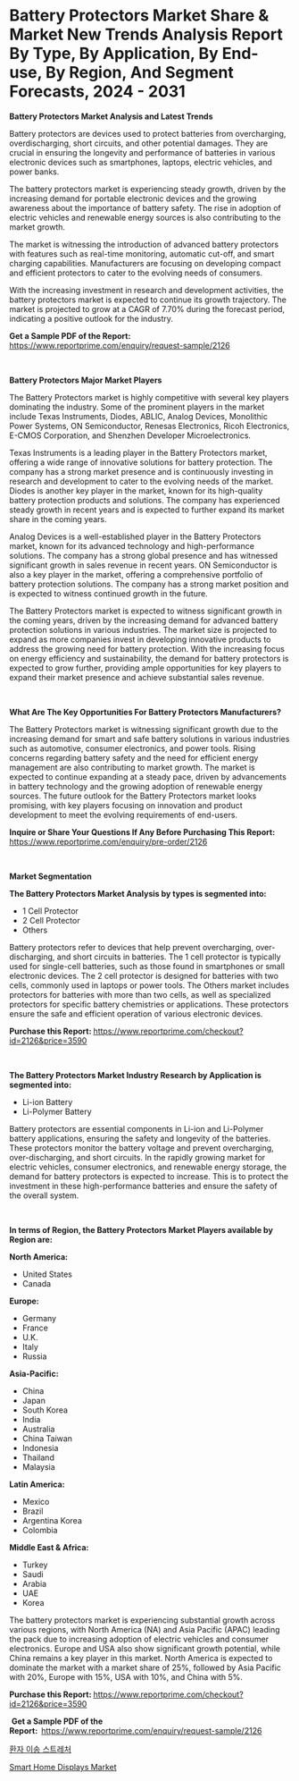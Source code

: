 <p><h1>Battery Protectors Market Share & Market New Trends Analysis Report By Type, By Application, By End-use, By Region, And Segment Forecasts, 2024 - 2031</h1></p><p><strong>Battery Protectors Market Analysis and Latest Trends</strong></p>
<p><p>Battery protectors are devices used to protect batteries from overcharging, overdischarging, short circuits, and other potential damages. They are crucial in ensuring the longevity and performance of batteries in various electronic devices such as smartphones, laptops, electric vehicles, and power banks.</p><p>The battery protectors market is experiencing steady growth, driven by the increasing demand for portable electronic devices and the growing awareness about the importance of battery safety. The rise in adoption of electric vehicles and renewable energy sources is also contributing to the market growth.</p><p>The market is witnessing the introduction of advanced battery protectors with features such as real-time monitoring, automatic cut-off, and smart charging capabilities. Manufacturers are focusing on developing compact and efficient protectors to cater to the evolving needs of consumers.</p><p>With the increasing investment in research and development activities, the battery protectors market is expected to continue its growth trajectory. The market is projected to grow at a CAGR of 7.70% during the forecast period, indicating a positive outlook for the industry.</p></p>
<p><strong>Get a Sample PDF of the Report:&nbsp;</strong> <a href="https://www.reportprime.com/enquiry/request-sample/2126">https://www.reportprime.com/enquiry/request-sample/2126</a></p>
<p>&nbsp;</p>
<p><strong>Battery Protectors Major Market Players</strong></p>
<p><p>The Battery Protectors market is highly competitive with several key players dominating the industry. Some of the prominent players in the market include Texas Instruments, Diodes, ABLIC, Analog Devices, Monolithic Power Systems, ON Semiconductor, Renesas Electronics, Ricoh Electronics, E-CMOS Corporation, and Shenzhen Developer Microelectronics.</p><p>Texas Instruments is a leading player in the Battery Protectors market, offering a wide range of innovative solutions for battery protection. The company has a strong market presence and is continuously investing in research and development to cater to the evolving needs of the market. Diodes is another key player in the market, known for its high-quality battery protection products and solutions. The company has experienced steady growth in recent years and is expected to further expand its market share in the coming years.</p><p>Analog Devices is a well-established player in the Battery Protectors market, known for its advanced technology and high-performance solutions. The company has a strong global presence and has witnessed significant growth in sales revenue in recent years. ON Semiconductor is also a key player in the market, offering a comprehensive portfolio of battery protection solutions. The company has a strong market position and is expected to witness continued growth in the future.</p><p>The Battery Protectors market is expected to witness significant growth in the coming years, driven by the increasing demand for advanced battery protection solutions in various industries. The market size is projected to expand as more companies invest in developing innovative products to address the growing need for battery protection. With the increasing focus on energy efficiency and sustainability, the demand for battery protectors is expected to grow further, providing ample opportunities for key players to expand their market presence and achieve substantial sales revenue.</p></p>
<p>&nbsp;</p>
<p><strong>What Are The Key Opportunities For Battery Protectors Manufacturers?</strong></p>
<p><p>The Battery Protectors market is witnessing significant growth due to the increasing demand for smart and safe battery solutions in various industries such as automotive, consumer electronics, and power tools. Rising concerns regarding battery safety and the need for efficient energy management are also contributing to market growth. The market is expected to continue expanding at a steady pace, driven by advancements in battery technology and the growing adoption of renewable energy sources. The future outlook for the Battery Protectors market looks promising, with key players focusing on innovation and product development to meet the evolving requirements of end-users.</p></p>
<p><strong>Inquire or Share Your Questions If Any Before Purchasing This Report:</strong> <a href="https://www.reportprime.com/enquiry/pre-order/2126">https://www.reportprime.com/enquiry/pre-order/2126</a></p>
<p>&nbsp;</p>
<p><strong>Market Segmentation</strong></p>
<p><strong>The Battery Protectors Market Analysis by types is segmented into:</strong></p>
<p><ul><li>1 Cell Protector</li><li>2 Cell Protector</li><li>Others</li></ul></p>
<p><p>Battery protectors refer to devices that help prevent overcharging, over-discharging, and short circuits in batteries. The 1 cell protector is typically used for single-cell batteries, such as those found in smartphones or small electronic devices. The 2 cell protector is designed for batteries with two cells, commonly used in laptops or power tools. The Others market includes protectors for batteries with more than two cells, as well as specialized protectors for specific battery chemistries or applications. These protectors ensure the safe and efficient operation of various electronic devices.</p></p>
<p><strong>Purchase this Report:&nbsp;</strong><a href="https://www.reportprime.com/checkout?id=2126&price=3590">https://www.reportprime.com/checkout?id=2126&price=3590</a></p>
<p>&nbsp;</p>
<p><strong>The Battery Protectors Market Industry Research by Application is segmented into:</strong></p>
<p><ul><li>Li-ion Battery</li><li>Li-Polymer Battery</li></ul></p>
<p><p>Battery protectors are essential components in Li-ion and Li-Polymer battery applications, ensuring the safety and longevity of the batteries. These protectors monitor the battery voltage and prevent overcharging, over-discharging, and short circuits. In the rapidly growing market for electric vehicles, consumer electronics, and renewable energy storage, the demand for battery protectors is expected to increase. This is to protect the investment in these high-performance batteries and ensure the safety of the overall system.</p></p>
<p>&nbsp;</p>
<p><strong>In terms of Region, the Battery Protectors Market Players available by Region are:</strong></p>
<p>
    <p> <strong> North America: </strong>
        <ul>
            <li>United States</li>
            <li>Canada</li>
        </ul>
        </p> 
    <p> <strong> Europe: </strong>
        <ul>
            <li>Germany</li>
            <li>France</li>
            <li>U.K.</li>
            <li>Italy</li>
            <li>Russia</li>
        </ul>
        </p> 
    <p> <strong> Asia-Pacific: </strong>
        <ul>
            <li>China</li>
            <li>Japan</li>
            <li>South Korea</li>
            <li>India</li>
            <li>Australia</li>
            <li>China Taiwan</li>
            <li>Indonesia</li>
            <li>Thailand</li>
            <li>Malaysia</li>
        </ul>
        </p> 
    <p> <strong> Latin America: </strong>
        <ul>
            <li>Mexico</li>
            <li>Brazil</li>
            <li>Argentina Korea</li>
            <li>Colombia</li>
        </ul>
        </p> 
    <p> <strong> Middle East & Africa: </strong>
        <ul>
            <li>Turkey</li>
            <li>Saudi</li>
            <li>Arabia</li>
            <li>UAE</li>
            <li>Korea</li>
        </ul>
    </p>
    </p>
<p><p>The battery protectors market is experiencing substantial growth across various regions, with North America (NA) and Asia Pacific (APAC) leading the pack due to increasing adoption of electric vehicles and consumer electronics. Europe and USA also show significant growth potential, while China remains a key player in this market. North America is expected to dominate the market with a market share of 25%, followed by Asia Pacific with 20%, Europe with 15%, USA with 10%, and China with 5%.</p></p>
<p><strong>Purchase this Report: </strong><a href="https://www.reportprime.com/checkout?id=2126&price=3590">https://www.reportprime.com/checkout?id=2126&price=3590</a></p>
<p>&nbsp;<strong>Get a Sample PDF of the Report:&nbsp;&nbsp;</strong><a href="https://www.reportprime.com/enquiry/request-sample/2126">https://www.reportprime.com/enquiry/request-sample/2126</a></p>
<p><strong></strong></p>
<p><p><a href="https://github.com/laholand/Market-Research-Report-List-3/blob/main/629947510186.md">환자 이송 스트레처</a></p><p><a href="https://github.com/JameTravis/Market-Research-Report-List-4/blob/main/smart-home-displays-market.md">Smart Home Displays Market</a></p></p>